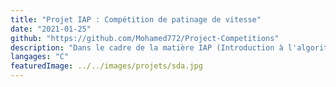 ```yaml
---
title: "Projet IAP : Compétition de patinage de vitesse"
date: "2021-01-25"
github: "https://github.com/Mohamed772/Project-Competitions"
description: "Dans le cadre de la matière IAP (Introduction à l'algorithmie et la programmation) : développement d'un outil en ligne de commande permettant l'enregistrement des temps et du classement de patineurs lors d'une compétition de patinage de vitesse."
langages: "C"
featuredImage: ../../images/projets/sda.jpg
---
```

